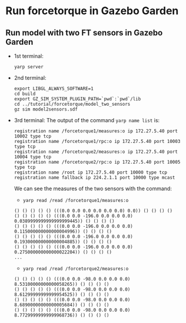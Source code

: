 # Run forcetorque in Gazebo Garden

## Run model with two FT sensors in Gazebo Garden

- 1st terminal:
    ~~~
    yarp server
    ~~~
- 2nd terminal:
    ~~~
    export LIBGL_ALWAYS_SOFTWARE=1 
    cd build
    export GZ_SIM_SYSTEM_PLUGIN_PATH=`pwd`:`pwd`/lib
    cd ../tutorial/forcetorque/model_two_sensors
    gz sim model2sensors.sdf
    ~~~
- 3rd terminal:
    The output of the command `yarp name list` is:
    ~~~
    registration name /forcetorque1/measures:o ip 172.27.5.40 port 10002 type tcp
    registration name /forcetorque1/rpc:o ip 172.27.5.40 port 10003 type tcp
    registration name /forcetorque2/measures:o ip 172.27.5.40 port 10004 type tcp
    registration name /forcetorque2/rpc:o ip 172.27.5.40 port 10005 type tcp
    registration name /root ip 172.27.5.40 port 10000 type tcp
    registration name fallback ip 224.2.1.1 port 10000 type mcast
    ~~~

    We can see the measures of the two sensors with the command:
    - `yarp read /read /forcetorque1/measures:o`
    ~~~
    () () () () () (((0.0 0.0 0.0 0.0 0.0 0.0) 0.0)) () () () ()
    () () () () () (((0.0 0.0 -196.0 0.0 0.0 0.0) 0.0389999999999999999445)) () () () ()
    () () () () () (((0.0 0.0 -196.0 0.0 0.0 0.0) 0.115000000000000004996)) () () () ()
    () () () () () (((0.0 0.0 -196.0 0.0 0.0 0.0) 0.193000000000000004885)) () () () ()
    () () () () () (((0.0 0.0 -196.0 0.0 0.0 0.0) 0.275000000000000022204)) () () () ()
    ...
    ~~~
    - `yarp read /read /forcetorque2/measures:o`
    ~~~
    () () () () () (((0.0 0.0 -98.0 0.0 0.0 0.0) 8.53100000000000058265)) () () () ()
    () () () () () (((0.0 0.0 -98.0 0.0 0.0 0.0) 8.61299999999999954525)) () () () ()
    () () () () () (((0.0 0.0 -98.0 0.0 0.0 0.0) 8.68900000000000005684)) () () () ()
    () () () () () (((0.0 0.0 -98.0 0.0 0.0 0.0) 8.77299999999999968736)) () () () ()
    ~~~
